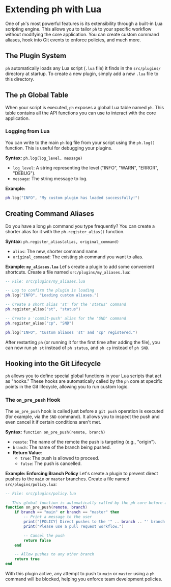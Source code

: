# Extending ph with Lua

One of `ph`'s most powerful features is its extensibility through a built-in Lua scripting engine. This allows you to tailor `ph` to your specific workflow without modifying the core application. You can create custom command aliases, hook into Git events to enforce policies, and much more.

## The Plugin System

`ph` automatically loads any Lua script (`.lua` file) it finds in the `src/plugins/` directory at startup. To create a new plugin, simply add a new `.lua` file to this directory.

## The `ph` Global Table

When your script is executed, `ph` exposes a global Lua table named `ph`. This table contains all the API functions you can use to interact with the core application.

### Logging from Lua

You can write to the main `ph` log file from your script using the `ph.log()` function. This is useful for debugging your plugins.

**Syntax:**
`ph.log(log_level, message)`

- `log_level`: A string representing the level ("INFO", "WARN", "ERROR", "DEBUG").
- `message`: The string message to log.

**Example:**
```lua
ph.log("INFO", "My custom plugin has loaded successfully!")
```

## Creating Command Aliases

Do you have a long `ph` command you type frequently? You can create a shorter alias for it with the `ph.register_alias()` function.

**Syntax:**
`ph.register_alias(alias, original_command)`

- `alias`: The new, shorter command name.
- `original_command`: The existing `ph` command you want to alias.

**Example: `my_aliases.lua`**
Let's create a plugin to add some convenient shortcuts. Create a file named `src/plugins/my_aliases.lua`:

```lua
-- File: src/plugins/my_aliases.lua

-- Log to confirm the plugin is loading
ph.log("INFO", "Loading custom aliases.")

-- Create a short alias 'st' for the 'status' command
ph.register_alias("st", "status")

-- Create a 'commit-push' alias for the 'SND' command
ph.register_alias("cp", "SND")

ph.log("INFO", "Custom aliases 'st' and 'cp' registered.")
```

After restarting `ph` (or running it for the first time after adding the file), you can now run `ph st` instead of `ph status`, and `ph cp` instead of `ph SND`.

## Hooking into the Git Lifecycle

`ph` allows you to define special global functions in your Lua scripts that act as "hooks." These hooks are automatically called by the `ph` core at specific points in the Git lifecycle, allowing you to run custom logic.

### The `on_pre_push` Hook

The `on_pre_push` hook is called just before a `git push` operation is executed (for example, via the `SND` command). It allows you to inspect the push and even cancel it if certain conditions aren't met.

**Syntax:**
`function on_pre_push(remote, branch)`

- `remote`: The name of the remote the push is targeting (e.g., "origin").
- `branch`: The name of the branch being pushed.
- **Return Value**:
  - `true`: The push is allowed to proceed.
  - `false`: The push is cancelled.

**Example: Enforcing Branch Policy**
Let's create a plugin to prevent direct pushes to the `main` or `master` branches. Create a file named `src/plugins/policy.lua`:

```lua
-- File: src/plugins/policy.lua

-- This global function is automatically called by the ph core before a push.
function on_pre_push(remote, branch)
    if branch == "main" or branch == "master" then
        -- Print a message to the user
        print("[POLICY] Direct pushes to the '" .. branch .. "' branch are forbidden.")
        print("Please use a pull request workflow.")

        -- Cancel the push
        return false
    end

    -- Allow pushes to any other branch
    return true
end
```

With this plugin active, any attempt to push to `main` or `master` using a `ph` command will be blocked, helping you enforce team development policies.
